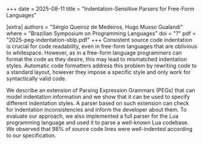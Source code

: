 +++
date  = 2025-08-11
title = "Indentation-Sensitive Parsers for Free-Form Languages"

[extra]
authors = "Sérgio Queiroz de Medeiros, Hugo Musso Gualandi"
where = "Brazilian Symposium on Programming Languages"
doi   = "?"
pdf   = "2025-peg-indentation-sblp.pdf"
+++
Consistent source code indentation is crucial for code readability, even in
free-form languages that are oblivious to whitespace. However, as in a free-form
language programmers can format the code as they desire, this may lead to
mismatched indentation styles. Automatic code formatters address this problem by
rewriting code to a standard layout, however they impose a specific style and
only work for syntactically valid code.

We describe an extension of Parsing Expression Grammars (PEGs) that can model
indentation information and we show that it can be used to specify different
indentation styles. A parser based on such extension can check for indentation
inconsistencies and inform the developer about them. To evaluate our approach,
we also implemented a full parser for the Lua programming language and used it
to parse a well-known Lua codebase. We observed that 98% of source code lines
were well-indented according to our specification.
